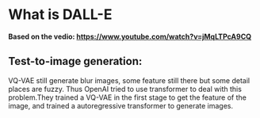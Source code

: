 # What is DALL-E

**Based on the vedio: https://www.youtube.com/watch?v=jMqLTPcA9CQ**


## Test-to-image generation:
VQ-VAE still generate blur images, some feature still there but some detail places are fuzzy. Thus OpenAI tried to use transformer to deal with this problem.They trained a VQ-VAE in the first stage to get the feature of the image, and trained a autoregressive transformer to generate images.








